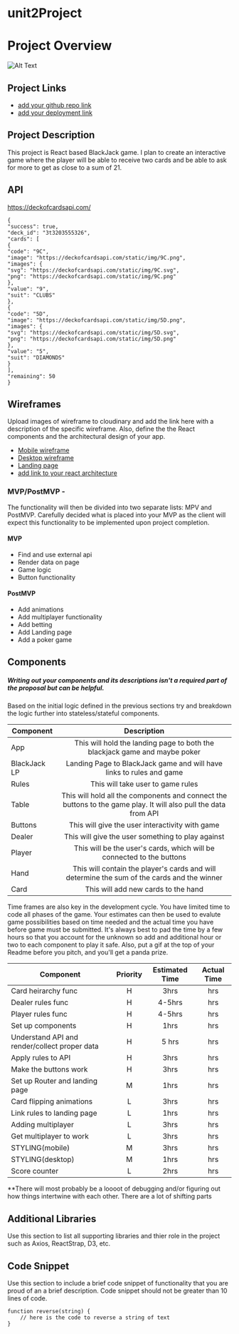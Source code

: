 # unit2Project

# Project Overview

![Alt Text]('https://media.giphy.com/media/3ov9jUCYetT3GVwcy4/giphy.gif')


## Project Links

- [add your github repo link]()
- [add your deployment link]()

## Project Description

This project is React based BlackJack game. I plan to create an interactive game where the player will be able to receive two cards and be able to ask for more to get as close to a sum of 21.

## API

https://deckofcardsapi.com/


```
{
"success": true,
"deck_id": "3t3203555326",
"cards": [
{
"code": "9C",
"image": "https://deckofcardsapi.com/static/img/9C.png",
"images": {
"svg": "https://deckofcardsapi.com/static/img/9C.svg",
"png": "https://deckofcardsapi.com/static/img/9C.png"
},
"value": "9",
"suit": "CLUBS"
},
{
"code": "5D",
"image": "https://deckofcardsapi.com/static/img/5D.png",
"images": {
"svg": "https://deckofcardsapi.com/static/img/5D.svg",
"png": "https://deckofcardsapi.com/static/img/5D.png"
},
"value": "5",
"suit": "DIAMONDS"
}
],
"remaining": 50
}
```


## Wireframes

Upload images of wireframe to cloudinary and add the link here with a description of the specific wireframe. Also, define the the React components and the architectural design of your app.

- [Mobile wireframe](https://res.cloudinary.com/dtsnkndle/image/upload/c_scale,w_641/v1601650684/Unit%202%20Project%20-%20BlackJack/BlackJackWF_ajz1px.jpg)
- [Desktop wireframe](https://res.cloudinary.com/dtsnkndle/image/upload/c_scale,h_600/a_270/v1601650681/Unit%202%20Project%20-%20BlackJack/BlackJackWF2_mwmhet.jpg)
- [Landing page](https://res.cloudinary.com/dtsnkndle/image/upload/c_scale,h_634/a_270/v1601915842/Unit%202%20Project%20-%20BlackJack/Proj2LP_ekr2lt.jpg)
- [add link to your react architecture](https://res.cloudinary.com/dtsnkndle/image/upload/c_scale,w_627/v1601915837/Unit%202%20Project%20-%20BlackJack/Proj2Arch_nyecqj.jpg)


### MVP/PostMVP -

The functionality will then be divided into two separate lists: MPV and PostMVP.  Carefully decided what is placed into your MVP as the client will expect this functionality to be implemented upon project completion.  

#### MVP
- Find and use external api 
- Render data on page 
- Game logic
- Button functionality

#### PostMVP 

- Add animations
- Add multiplayer functionality
- Add betting
- Add Landing page
- Add a poker game


## Components
##### Writing out your components and its descriptions isn't a required part of the proposal but can be helpful.

Based on the initial logic defined in the previous sections try and breakdown the logic further into stateless/stateful components. 

| Component | Description | 
| --- | :---: |  
| App | This will hold the landing page to both the blackjack game and maybe poker| 
| BlackJack LP | Landing Page to BlackJack game and will have links to rules and game|
| Rules | This will take user to game rules| 
| Table | This will hold all the components and connect the buttons to the game play. It will also pull the data from API | 
| Buttons | This will give the user interactivity with game | 
| Dealer | This will give the user something to play against | 
| Player | This will be the user's cards, which will be connected to the buttons | 
| Hand | This will contain the player's cards and will determine the sum of the cards and the winner | 
| Card | This will add new cards to the hand | 



Time frames are also key in the development cycle.  You have limited time to code all phases of the game.  Your estimates can then be used to evalute game possibilities based on time needed and the actual time you have before game must be submitted. It's always best to pad the time by a few hours so that you account for the unknown so add and additional hour or two to each component to play it safe. Also, put a gif at the top of your Readme before you pitch, and you'll get a panda prize.

| Component | Priority | Estimated Time | Actual Time |
| --- | :---: |  :---: | :---: |
| Card heirarchy func | H | 3hrs| hrs |
| Dealer rules func | H | 4-5hrs| hrs |
| Player rules func | H | 4-5hrs| hrs |
| Set up components | H | 1hrs| hrs |
| Understand API and render/collect proper data | H | 5 hrs| hrs |
| Apply rules to API | H | 3hrs| hrs |
| Make the buttons work | H | 3hrs| hrs |
| Set up Router and landing page | M | 1hrs| hrs |
| Card flipping animations | L | 3hrs| hrs |
| Link rules to landing page | L | 1hrs| hrs |
| Adding multiplayer | L | 3hrs| hrs |
| Get multiplayer to work | L | 3hrs| hrs |
| STYLING(mobile) | M | 3hrs| hrs |
| STYLING(desktop) | M | 1hrs| hrs |
| Score counter | L | 2hrs| hrs |

**There will most probably be a loooot of debugging and/or figuring out how things intertwine with each other. There are a lot of shifting parts




## Additional Libraries
 Use this section to list all supporting libraries and thier role in the project such as Axios, ReactStrap, D3, etc. 

## Code Snippet

Use this section to include a brief code snippet of functionality that you are proud of an a brief description.  Code snippet should not be greater than 10 lines of code. 

```
function reverse(string) {
	// here is the code to reverse a string of text
}
```
